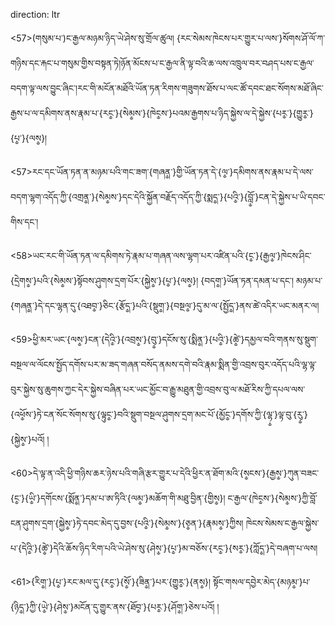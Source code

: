 direction: ltr

<57>(གསུམ་པ་)ང་རྒྱལ་མཉམ་ཉིད་ཡེ་ཤེས་སུ་གྲོལ་ཚུལ། {རང་སེམས་ཁེངས་པར་གྱུར་པ་ལས་}སོགས་ཤོ་ལོ་ཀ་གཉིས་དང་རྐང་པ་གསུམ་གྱིས་བསྟན་ཏེ།ཉོན་མོངས་པ་ང་རྒྱལ་ནི་ལྟ་བའི་ཆ་ལས་འཁྲུལ་བར་བཤད་པས་ང་རྒྱལ་བདག་ལྟ་ལས་བྱུང་ཞིང་།རང་གི་མངོན་མཐོའི་ཡོན་ཏན་རིགས་གཟུགས་ཐོས་པ་ལང་ཚོ་དབང་ཐང་སོགས་མཐོ་ཞིང་རྒྱས་པ་ལ་དམིགས་ནས་རྣམ་པ་{རང༵་}{སེམ༵ས་}{ཁེང༵ས་}པའམ་རྒྱགས་པ་ཉིད་སྐྱེས་ལ་དེ་སྐྱེས་{པར༵་}{གྱུར༵་}{པ༵་}{ལས༵}། 

<57>རང་དང་ཡོན་ཏན་ན་མཉམ་པའི་གང་ཟག་{གཞན༵་}གྱི་ཡོན་ཏན་དེ་{ལ༵་}དམིགས་ནས་རྣམ་པ་དེ་ལས་བདག་ལྷག་འདོད་ཀྱི་{འགྲན༵་}{སེམ༵ས་}དང་དེའི་སྐྱོན་བརྗོད་འདོད་ཀྱི་{སྨད༵་}{པའི༵་}{བློ༵་}ངན་དེ་སྐྱེས་པ་ཡི་དབང་གིས་དང་། 

<58>ཡང་རང་གི་ཡོན་ཏན་ལ་དམིགས་ཏེ་རྣམ་པ་གཞན་ལས་ལྷག་པར་འཛིན་པའི་{ང༵་}{རྒྱལ༵་}ཁེངས་ཤིང་{དྲེགས༵་}པའི་{སེམ༵ས་}སྟོབས་ཤུགས་དྲག་པོར་{སྐྱེས༵་}{པ༵་}{ལས༵}། {བདག༵་}ཡོན་ཏན་དམན་པ་དང་། མཉམ་པ་{གཞན༵་}དེ་དང་ལྷན་དུ་{འཐབ༵་}ཅིང་{རྩོད༵་}པའི་{སྡུག༵་}{བསྔལ༵་}དུ་མ་ལ་{སྤྱོད༵་}ནས་ཚེ་འདིར་ཡང་མནར་ལ། 

<59>ཕྱི་མར་ཡང་{ལས༵་}ངན་{དེའི༵་}{འབྲས༵་}{བུ༵་}དངོས་སུ་{སྨིན༵་}{པའི༵་}{ཚེ༵་}དམྱལ་བའི་གནས་སུ་སྡུག་བསྔལ་ལ་ལོངས་སྤྱོད་དགོས་པར་མ་ཟད་གཞན་བསོད་ནམས་དགེ་བའི་རྣམ་སྨིན་གྱི་འབྲས་བུར་འདོད་པའི་ལྷ་ལྟ་བུར་སྐྱེས་སུ་ཆུགས་ཀྱང་དེར་སྐྱེས་བཞིན་པར་ཡང་མྱོང་བ་རྒྱུ་མཐུན་གྱི་འབྲས་བུ་ལ་མཐོ་རིས་ཀྱི་དཔལ་ལས་{འཕོ༵ས་}ཏེ་ངན་སོང་སོགས་སུ་{ལྟུང༵་}བའི་སྡུག་བསྔལ་ཤུགས་དྲག་མང་པོ་{མྱོང༵་}དགོས་ཀྱི་{ལྷ༵་}ལྟ་བུ་{རུ༵་}{སྐྱེས༵་}པའོ། །

<60>དེ་ལྟ་ན་འདི་ཕྱི་གཉིས་ཆར་ཉེས་པའི་གཞི་རྩར་གྱུར་པ་དེའི་ཕྱིར་ན་ཐོག་མའི་{ས༵ངས་}{རྒྱས༵་}ཀུན་བཟང་{ང༵་}{ཡི༵་}དགོངས་{སྨོན༵་}དམ་པ་ཨ་ཏིའི་{ལམ༵་}མཆོག་གི་མཐུ་བྱིན་{གྱིས༵}། ང་རྒྱལ་{ཁེང༵ས་}{སེམ༵ས་}ཀྱི་བློ་ངན་ཤུགས་དྲག་{སྐྱེས༵་}ཏེ་དབང་མེད་དུ་བྱས་{པའི༵་}{སེམ༵ས་}{ཅ༵ན་}{རྣམས༵་}ཀྱིས། ཁེངས་སེམས་ང་རྒྱལ་སྐྱེས་པ་{དེའི༵་}{ཚེ༵་}དེའི་ཆོས་ཉིད་རིག་པའི་ཡེ་ཤེས་སུ་{ཤེས༵་}{པ༵་}མ་བཅོས་{རང༵་}{སར༵་}{ཀློད༵་}དེ་བཞག་པ་ལས། 

<61>{རིག༵་}{པ༵་}རང་མལ་དུ་{རང༵་}{སོ༵་}{ཟིན༵་}པར་{གྱུར༵་}{ནས༵}། སྟོང་གསལ་དབྱེར་མེད་{མཉམ༵་}པ་{ཉིད༵་}ཀྱི་{ཡེ༵་}{ཤེས༵་}མངོན་དུ་གྱུར་ནས་{ཐོབ༵་}{པར༵་}{ཤོག༵་}ཅེས་པའོ། །
